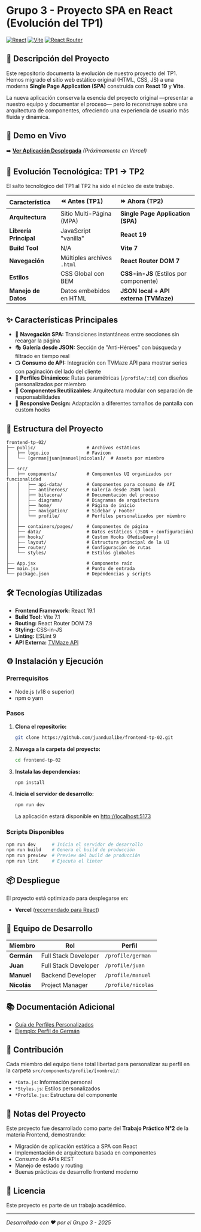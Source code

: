 # Grupo 3 - Proyecto SPA en React (Evolución del TP1)

[![React](https://img.shields.io/badge/React-19.1-61DAFB?logo=react&logoColor=white)](https://reactjs.org/)
[![Vite](https://img.shields.io/badge/Vite-7.1-646CFF?logo=vite&logoColor=white)](https://vitejs.dev/)
[![React Router](https://img.shields.io/badge/React_Router-7.9-CA4245?logo=react-router&logoColor=white)](https://reactrouter.com/)

## 📖 Descripción del Proyecto

Este repositorio documenta la evolución de nuestro proyecto del TP1. Hemos migrado el sitio web estático original (HTML, CSS, JS) a una moderna **Single Page Application (SPA)** construida con **React 19** y **Vite**.

La nueva aplicación conserva la esencia del proyecto original —presentar a nuestro equipo y documentar el proceso— pero lo reconstruye sobre una arquitectura de componentes, ofreciendo una experiencia de usuario más fluida y dinámica.

## 🚀 Demo en Vivo

➡️ **[Ver Aplicación Desplegada](https://tu-app.vercel.app)** _(Próximamente en Vercel)_

## 🔄 Evolución Tecnológica: TP1 → TP2

El salto tecnológico del TP1 al TP2 ha sido el núcleo de este trabajo.

| Característica | ⏪ Antes (TP1) | ⏩ Ahora (TP2) |
| :--- | :--- | :--- |
| **Arquitectura** | Sitio Multi-Página (MPA) | **Single Page Application (SPA)** |
| **Librería Principal** | JavaScript "vanilla" | **React 19** |
| **Build Tool** | N/A | **Vite 7** |
| **Navegación** | Múltiples archivos `.html` | **React Router DOM 7** |
| **Estilos** | CSS Global con BEM | **CSS-in-JS** (Estilos por componente) |
| **Manejo de Datos** | Datos embebidos en HTML | **JSON local + API externa (TVMaze)** |

## ✨ Características Principales

- 🔄 **Navegación SPA:** Transiciones instantáneas entre secciones sin recargar la página
- 🎭 **Galería desde JSON:** Sección de "Anti-Héroes" con búsqueda y filtrado en tiempo real
- 📺 **Consumo de API:** Integración con TVMaze API para mostrar series con paginación del lado del cliente
- 👤 **Perfiles Dinámicos:** Rutas paramétricas (`/profile/:id`) con diseños personalizados por miembro
- 🎨 **Componentes Reutilizables:** Arquitectura modular con separación de responsabilidades
- 📱 **Responsive Design:** Adaptación a diferentes tamaños de pantalla con custom hooks

## 📁 Estructura del Proyecto

```
frontend-tp-02/
├── public/                   # Archivos estáticos
│   ├── logo.ico              # Favicon
│   └── [german|juan|manuel|nicolas]/  # Assets por miembro
│
├── src/
│   ├── components/           # Componentes UI organizados por funcionalidad
│   │   ├── api-data/         # Componentes para consumo de API
│   │   ├── antiheroes/       # Galería desde JSON local
│   │   ├── bitacora/         # Documentación del proceso
│   │   ├── diagrams/         # Diagramas de arquitectura
│   │   ├── home/             # Página de inicio
│   │   ├── navigation/       # Sidebar y Footer
│   │   └── profile/          # Perfiles personalizados por miembro
│   │
│   ├── containers/pages/     # Componentes de página
│   ├── data/                 # Datos estáticos (JSON + configuración)
│   ├── hooks/                # Custom Hooks (MediaQuery)
│   ├── layout/               # Estructura principal de la UI
│   ├── router/               # Configuración de rutas
│   └── styles/               # Estilos globales
│
├── App.jsx                   # Componente raíz
├── main.jsx                  # Punto de entrada
└── package.json              # Dependencias y scripts
```

## 🛠️ Tecnologías Utilizadas

- **Frontend Framework:** React 19.1
- **Build Tool:** Vite 7.1
- **Routing:** React Router DOM 7.9
- **Styling:** CSS-in-JS
- **Linting:** ESLint 9
- **API Externa:** [TVMaze API](https://www.tvmaze.com/api)

## ⚙️ Instalación y Ejecución

### Prerrequisitos

- Node.js (v18 o superior)
- npm o yarn

### Pasos

1. **Clona el repositorio:**
   ```bash
   git clone https://github.com/juandualibe/frontend-tp-02.git
   ```

2. **Navega a la carpeta del proyecto:**
   ```bash
   cd frontend-tp-02
   ```

3. **Instala las dependencias:**
   ```bash
   npm install
   ```

4. **Inicia el servidor de desarrollo:**
   ```bash
   npm run dev
   ```

   La aplicación estará disponible en [http://localhost:5173](http://localhost:5173)

### Scripts Disponibles

```bash
npm run dev      # Inicia el servidor de desarrollo
npm run build    # Genera el build de producción
npm run preview  # Preview del build de producción
npm run lint     # Ejecuta el linter
```

## 📦 Despliegue

El proyecto está optimizado para desplegarse en:

- **Vercel** ([recomendado para React](https://frontend-tp-02.vercel.app/))

## 👥 Equipo de Desarrollo

| Miembro | Rol | Perfil |
|---------|-----|--------|
| **Germán** | Full Stack Developer | `/profile/german` |
| **Juan** | Full Stack Developer | `/profile/juan` |
| **Manuel** | Backend Developer | `/profile/manuel` |
| **Nicolás** | Project Manager | `/profile/nicolas` |

## 📚 Documentación Adicional

- [Guía de Perfiles Personalizados](src/components/profile/README.md)
- [Ejemplo: Perfil de Germán](src/components/profile/german/README.md)

## 🤝 Contribución

Cada miembro del equipo tiene total libertad para personalizar su perfil en la carpeta `src/components/profile/[nombre]/`:

- `*Data.js`: Información personal
- `*Styles.js`: Estilos personalizados
- `*Profile.jsx`: Estructura del componente

## 📝 Notas del Proyecto

Este proyecto fue desarrollado como parte del **Trabajo Práctico N°2** de la materia Frontend, demostrando:

- Migración de aplicación estática a SPA con React
- Implementación de arquitectura basada en componentes
- Consumo de APIs REST
- Manejo de estado y routing
- Buenas prácticas de desarrollo frontend moderno

## 📄 Licencia

Este proyecto es parte de un trabajo académico.

---

_Desarrollado con ❤️ por el Grupo 3 - 2025_